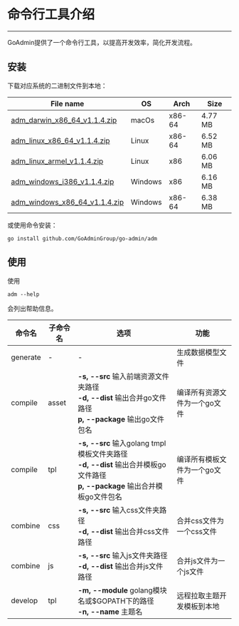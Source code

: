 # 命令行工具介绍
---

GoAdmin提供了一个命令行工具，以提高开发效率，简化开发流程。

## 安装


下载对应系统的二进制文件到本地：

|  File name   | OS  | Arch  | Size  |
|  ----  | ----  | ----  |----  |
| [adm_darwin_x86_64_v1.1.4.zip](http://file.go-admin.cn/go_admin/cli/v1_1_4/adm_darwin_x86_64_v1.1.4.zip)  | macOs | x86-64 | 4.77 MB
| [adm_linux_x86_64_v1.1.4.zip](http://file.go-admin.cn/go_admin/cli/v1_1_4/adm_linux_x86_64_v1.1.4.zip)  | Linux | x86-64   | 6.52 MB
| [adm_linux_armel_v1.1.4.zip](http://file.go-admin.cn/go_admin/cli/v1_1_4/adm_linux_armel_v1.1.4.zip)  | Linux | x86   | 6.06 MB
| [adm_windows_i386_v1.1.4.zip](http://file.go-admin.cn/go_admin/cli/v1_1_4/adm_windows_i386_v1.1.4.zip)  | Windows | x86  |6.16 MB
| [adm_windows_x86_64_v1.1.4.zip](http://file.go-admin.cn/go_admin/cli/v1_1_4/adm_windows_x86_64_v1.1.4.zip)  | Windows | x86-64   |6.38 MB


或使用命令安装：

```
go install github.com/GoAdminGroup/go-admin/adm
```

## 使用

使用

```
adm --help
```

会列出帮助信息。

|  命令名  |  子命令名   | 选项  | 功能  | 
|  ---- | ---- | ----  | ----  |
| generate  |  - | - | 生成数据模型文件
| compile  | asset| **-s, --src** 输入前端资源文件夹路径<br>**-d, --dist** 输出合并go文件路径<br>**p, --package** 输出go文件包名 | 编译所有资源文件为一个go文件
| compile  | tpl | **-s, --src** 输入golang tmpl模板文件夹路径<br>**-d, --dist** 输出合并模板go文件路径<br>**p, --package** 输出合并模板go文件包名 | 编译所有模板文件为一个go文件
| combine  | css| **-s, --src** 输入css文件夹路径<br>**-d, --dist** 输出合并css文件路径 | 合并css文件为一个css文件
| combine  | js | **-s, --src** 输入js文件夹路径<br>**-d, --dist** 输出合并js文件路径 | 合并js文件为一个js文件
| develop  | tpl | **-m, --module** golang模块名或$GOPATH下的路径<br>**-n, --name** 主题名 | 远程拉取主题开发模板到本地
